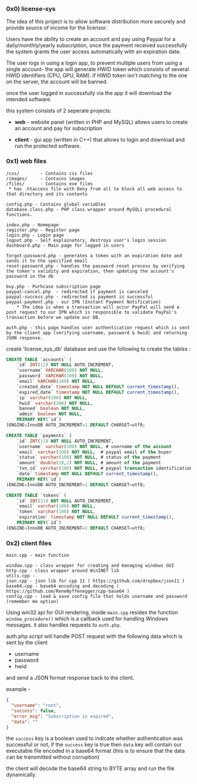 ### 0x0) license-sys

The idea of this project is to allow software distribution more securely and provide source of income for the licensor.

Users have the ability to create an account and pay using Paypal for a daily/monthly/yearly subscription, 
once the payment received successfully the system grants the user access automatically with an expiration date.

The user logs in using a login app, to prevent multiple users from using a single account- the app 
will generate HWID token which consists of several HWID identifiers (CPU, GPU, RAM).
if HWID token isn't matching to the one on the server, the account will be banned.

once the user logged in successfully via the app it will download the intended software.

this system consists of 2 seperate projects:

* **web** - website panel (written in PHP and MySQL) allows users to create an account and pay for subscription

* **client** - gui app (written in C++) that allows to login and download and run the protected software. 

### 0x1) web files

```
/css/        - Contains css files
/images/     - Contains images
/files/      - Contains exe files
 * has .htaccess file with Deny from all to block all web access to that directory and its contents 

config.php - Contains global variables
database.class.php - PHP class wrapper around MySQLi procedural functions.

index.php - Homepage
register.php - Register page
login.php - Login page
logout.php - Self explainatory, destroys user's login session
dashboard.php - Main page for logged in users 

forgot-password.php - generates a token with an expiration date and sends it to the specified email
reset-password.php - handles the password reset process by verifying the token's validity and expiration, then updating the account's password in the db

buy.php - Purhcase subscription page
paypal-cancel.php  - redirected if payment is canceled
paypal-success.php - redirected is payment is successful
paypal-payment.php - our IPN (Instant Payment Notification) 
    * The idea is when a transaction will occur PayPal will send a post request to our IPN which is responsible to validate PayPal's transaction before we update our DB.

auth.php - this page handles user authentication request which is sent by the client app (verifying username, password & hwid) and returning JSON response.

```

create 'license_sys_db' database and use the following to create the tables : 

```sql
CREATE TABLE `accounts` (
    `id` INT(11) NOT NULL AUTO_INCREMENT,
    `username` VARCHAR(100) NOT NULL,
    `password` VARCHAR(100) NOT NULL,
    `email` VARCHAR(100) NOT NULL,
    `created_date` timestamp NOT NULL DEFAULT current_timestamp(),
    `expired_date` timestamp NOT NULL DEFAULT current_timestamp(),
    `ip` varchar(100) NOT NULL,
    `hwid` varchar(100) NOT NULL,
    `banned` boolean NOT NULL,
    `admin` boolean NOT NULL,
    PRIMARY KEY(`id`)
)ENGINE=InnoDB AUTO_INCREMENT=1 DEFAULT CHARSET=utf8;

CREATE TABLE `payments` (
    `id` INT(11) NOT NULL AUTO_INCREMENT,
    `username` varchar(100) NOT NULL, # username of the account
    `email` varchar(100) NOT NULL,  # paypal email of the buyer
    `status` varchar(100) NOT NULL, # status of the payment
    `amount` double(10,2) NOT NULL, # amount of the payment
    `txn_id` varchar(100) NOT NULL, # paypal transaction identification number for the payment
    `date` timestamp NOT NULL DEFAULT current_timestamp(),
    PRIMARY KEY(`id`)
)ENGINE=InnoDB AUTO_INCREMENT=1 DEFAULT CHARSET=utf8;

CREATE TABLE `tokens` (
    `id` INT(11) NOT NULL AUTO_INCREMENT,
    `email` varchar(100) NOT NULL,
    `token` varchar(100) NOT NULL,
    `expiration` timestamp NOT NULL DEFAULT current_timestamp(),
    PRIMARY KEY(`id`)
)ENGINE=InnoDB AUTO_INCREMENT=1 DEFAULT CHARSET=utf8;
```

### 0x2) client files

```
main.cpp - main function

window.cpp - class wrapper for creating and managing windows GUI
http.cpp - class wrapper around WinINET lib
utils.cpp - 
json.cpp - json lib for cpp 11 ( https://github.com/dropbox/json11 )
base64.cpp - base64 encoding and decoding ( https://github.com/ReneNyffenegger/cpp-base64 )
config.cpp - load & save config file that holds username and password (remember me option)
```

Using win32 api for GUI rendering, inside ```main.cpp``` resides the function  ```window_procedure()```  which is a callback used for handling Windows messages. it also handles requests to ```auth.php```.

auth.php script will handle POST request with the following data which is sent by the client
* username
* password
* hwid

and send a JSON format response back to the client.

example -
```JSON
{
  "username": "root",
  "success": false,
  "error_msg": "Subscription is expired",
  "data": "" 
}
```

the ```success``` key is a boolean used to indicate whether authentication was successful or not, 
if the ```success``` key is true then ```data``` key will contain our executable file encoded in a base64 format (this is to ensure that the data can be transmitted without corruption)

the client will decode the base64 string to BYTE array and run the file dynamically.